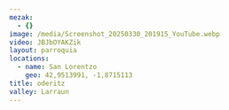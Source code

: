 ```yaml
---
mezak:
  - {}
image: /media/Screenshot_20250330_201915_YouTube.webp
video: JBJbOYAKZik
layout: parroquia
locations:
  - name: San Lorentzo
    geo: 42,9513991, -1,8715113
title: oderitz
valley: Larraun
---
```

